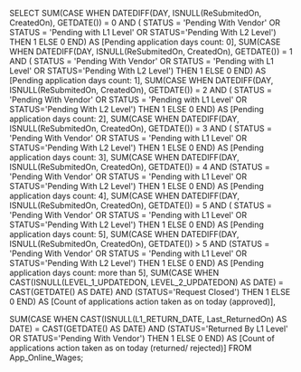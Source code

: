 
SELECT
  SUM(CASE WHEN DATEDIFF(DAY, ISNULL(ReSubmitedOn, CreatedOn), GETDATE()) = 0 AND ( STATUS = 'Pending With Vendor' OR STATUS = 'Pending with L1 Level' OR STATUS='Pending With L2 Level') THEN 1 ELSE 0 END) AS [Pending application days count: 0],
  SUM(CASE WHEN DATEDIFF(DAY, ISNULL(ReSubmitedOn, CreatedOn), GETDATE()) = 1 AND ( STATUS = 'Pending With Vendor' OR STATUS = 'Pending with L1 Level' OR STATUS='Pending With L2 Level') THEN 1 ELSE 0 END) AS [Pending application days count: 1],
  SUM(CASE WHEN DATEDIFF(DAY, ISNULL(ReSubmitedOn, CreatedOn), GETDATE()) = 2 AND ( STATUS = 'Pending With Vendor' OR STATUS = 'Pending with L1 Level' OR STATUS='Pending With L2 Level') THEN 1 ELSE 0 END) AS [Pending application days count: 2],
  SUM(CASE WHEN DATEDIFF(DAY, ISNULL(ReSubmitedOn, CreatedOn), GETDATE()) = 3 AND ( STATUS = 'Pending With Vendor' OR STATUS = 'Pending with L1 Level' OR STATUS='Pending With L2 Level') THEN 1 ELSE 0 END) AS [Pending application days count: 3],
  SUM(CASE WHEN DATEDIFF(DAY, ISNULL(ReSubmitedOn, CreatedOn), GETDATE()) = 4 AND (STATUS = 'Pending With Vendor' OR STATUS = 'Pending with L1 Level' OR STATUS='Pending With L2 Level') THEN 1 ELSE 0 END) AS [Pending application days count: 4],
  SUM(CASE WHEN DATEDIFF(DAY, ISNULL(ReSubmitedOn, CreatedOn), GETDATE()) = 5 AND ( STATUS = 'Pending With Vendor' OR STATUS = 'Pending with L1 Level' OR STATUS='Pending With L2 Level') THEN 1 ELSE 0 END) AS [Pending application days count: 5],
  SUM(CASE WHEN DATEDIFF(DAY, ISNULL(ReSubmitedOn, CreatedOn), GETDATE()) > 5 AND (STATUS = 'Pending With Vendor' OR STATUS = 'Pending with L1 Level' OR STATUS='Pending With L2 Level') THEN 1 ELSE 0 END) AS [Pending application days count: more than 5],
  SUM(CASE WHEN  CAST(ISNULL(LEVEL_1_UPDATEDON, LEVEL_2_UPDATEDON) AS DATE) = CAST(GETDATE() AS DATE)  AND (STATUS='Request Closed') THEN 1 ELSE 0 END) AS [Count of applications action taken as on today (approved)],

 SUM(CASE WHEN  CAST(ISNULL(L1_RETURN_DATE, Last_ReturnedOn) AS DATE) = CAST(GETDATE() AS DATE) AND (STATUS='Returned By L1 Level' OR STATUS='Pending With Vendor')  THEN 1 ELSE 0 END) AS [Count of applications action taken as on today (returned/ rejected)]
FROM App_Online_Wages;
